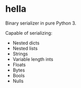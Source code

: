 # hella

Binary serializer in pure Python 3.

Capable of serializing:
- Nested dicts
- Nested lists
- Strings
- Variable length ints
- Floats
- Bytes
- Bools
- Nulls
